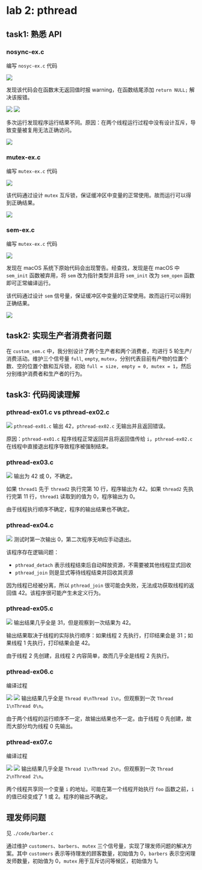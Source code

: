 # lab 2: pthread

## task1: 熟悉 API

### nosync-ex.c

编写 `nosyc-ex.c` 代码

![](./images/nosync-ex_initial.png)

发现该代码会在函数末无返回值时报 warning，在函数结尾添加 `return NULL;` 解决该报错。

![](./images/nosync-ex_warning.png)
![](./images/nosync-ex_solved.png)

多次运行发现程序运行结果不同。原因：在两个线程运行过程中没有设计互斥，导致变量被复用无法正确访问。

![](./images/nosync-ex_result.png)

### mutex-ex.c

编写 `mutex-ex.c` 代码

![](./images/mutex-ex_intial.png)

该代码通过设计 `mutex` 互斥锁，保证缓冲区中变量的正常使用。故而运行可以得到正确结果。

![](./images/mutex-ex_result.png)

### sem-ex.c

编写 `mutex-ex.c` 代码

![](./images/sem-ex_error.png)

发现在 macOS 系统下原始代码会出现警告。经查找，发现是在 macOS 中 `sem_init` 函数被弃用，将 `sem` 改为指针类型并且将 `sem_init` 改为 `sem_open` 函数即可正常编译运行。

该代码通过设计 `sem` 信号量，保证缓冲区中变量的正常使用。故而运行可以得到正确结果。

![](./images/sem-ex_deprecated&fixed.png)

## task2: 实现生产者消费者问题

在 `custom_sem.c` 中，我分别设计了两个生产者和两个消费者，均进行 $5$ 轮生产/消费活动。维护三个信号量 `full`, `empty`, `mutex`，分别代表目前有产物的位置个数、空的位置个数和互斥锁，初始 `full = size, empty = 0, mutex = 1`，然后分别维护消费者和生产者的行为。

## task3: 代码阅读理解

### pthread-ex01.c vs pthread-ex02.c

![](./images/pthread0102.png)
`pthread-ex01.c` 输出 $42$，`pthread-ex02.c` 无输出并且返回错误。

原因：`pthread-ex01.c` 程序线程正常返回并且将返回值传给 `i`，`pthread-ex02.c` 在线程中直接退出程序导致程序被强制结束。

### pthread-ex03.c

![](./images/pthread03.png)
输出为 $42$ 或 $0$，不确定。

如果 `thread1` 先于 `thread2` 执行完第 10 行，程序输出为 $42$。如果 `thread2` 先执行完第 11 行，`thread1` 读取到的值为 $0$，程序输出为 $0$。

由于线程执行顺序不确定，程序的输出结果也不确定。

### pthread-ex04.c

![](./images/pthread04.png)
测试时第一次输出 $0$，第二次程序无响应手动退出。

该程序存在逻辑问题：
- `pthread_detach` 表示线程结束后自动释放资源，不需要被其他线程显式回收
- `pthread_join` 则是显式等待线程结束并回收其资源

因为线程已经被分离，所以 `pthread_join` 很可能会失败，无法成功获取线程的返回值 $42$。该程序很可能产生未定义行为。

### pthread-ex05.c

![](./images/pthread05.png)
输出结果几乎全是 $31$，但是观察到一次结果为 $42$。

输出结果取决于线程的实际执行顺序：如果线程 2 先执行，打印结果会是 $31$；如果线程 1 先执行，打印结果会是 $42$。

由于线程 2 先创建，且线程 2 内容简单，故而几乎全是线程 2 先执行。

### pthread-ex06.c

编译过程

![](./images/pthread06.png)
![](./images/pthread06-result.png)
输出结果几乎全是 `Thread 0\nThread 1\n`，但观察到一次 `Thread 1\nThread 0\n`。

由于两个线程的运行顺序不一定，故输出结果也不一定。由于线程 0 先创建，故而大部分均为线程 0 先输出。

### pthread-ex07.c

编译过程

![](./images/pthread07.png)
![](./images/pthread07-result.png)
输出结果几乎全是 `Thread 1\nThread 2\n`，但观察到一次 `Thread 2\nThread 2\n`。

两个线程共享同一个变量 `i` 的地址。可能在第一个线程开始执行 `foo` 函数之前，`i` 的值已经变成了 $1$ 或 $2$。程序的输出不确定。

## 理发师问题

见 `./code/barber.c`

通过维护 `customers`、`barbers`、`mutex` 三个信号量，实现了理发师问题的解决方案。其中 `customers` 表示等待理发的顾客数量，初始值为 $0$，`barbers` 表示空闲理发师数量，初始值为 $0$，`mutex` 用于互斥访问等候区，初始值为 $1$。